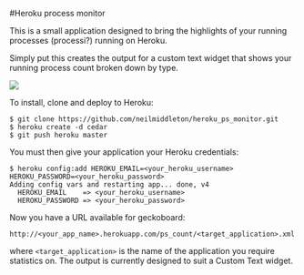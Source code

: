 #Heroku process monitor

This is a small application designed to bring the highlights of your running processes (processi?) running on Heroku.

Simply put this creates the output for a custom text widget that shows your running process count broken down by type.

![](http://cl.ly/242Z3f33070Q140v0A2j/content)

To install, clone and deploy to Heroku:

    $ git clone https://github.com/neilmiddleton/heroku_ps_monitor.git
    $ heroku create -d cedar
    $ git push heroku master

You must then give your application your Heroku credentials:

    $ heroku config:add HEROKU_EMAIL=<your_heroku_username> HEROKU_PASSWORD=<your_heroku_password>
    Adding config vars and restarting app... done, v4
      HEROKU_EMAIL    => <your_heroku_username>
      HEROKU_PASSWORD => <your_heroku_password>

Now you have a URL available for geckoboard:

    http://<your_app_name>.herokuapp.com/ps_count/<target_application>.xml

where `<target_application>` is the name of the application you require statistics on.
The output is currently designed to suit a Custom Text widget.